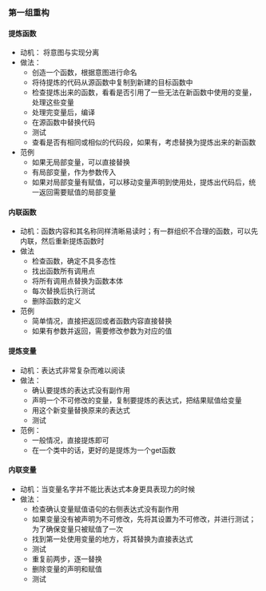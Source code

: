 ### 第一组重构

#### 提炼函数

- 动机： 将意图与实现分离
- 做法：
  - 创造一个函数，根据意图进行命名
  - 将待提炼的代码从源函数中复制到新建的目标函数中
  - 检查提炼出来的函数，看看是否引用了一些无法在新函数中使用的变量，处理这些变量
  - 处理完变量后，编译
  - 在源函数中替换代码
  - 测试
  - 查看是否有相同或相似的代码段，如果有，考虑替换为提炼出来的新函数
- 范例
  - 如果无局部变量，可以直接替换
  - 有局部变量，作为参数传入
  - 如果对局部变量有赋值，可以移动变量声明到使用处，提炼出代码后，统一返回需要赋值的局部变量

#### 内联函数

- 动机：函数内容和其名称同样清晰易读时；有一群组织不合理的函数，可以先内联，然后重新提炼函数时
- 做法
  - 检查函数，确定不具多态性
  - 找出函数所有调用点
  - 将所有调用点替换为函数本体
  - 每次替换后执行测试
  - 删除函数的定义
- 范例
  - 简单情况，直接把返回或者函数内容直接替换
  - 如果有参数并返回，需要修改参数为对应的值

#### 提炼变量

- 动机：表达式非常复杂而难以阅读
- 做法：
  - 确认要提炼的表达式没有副作用
  - 声明一个不可修改的变量，复制要提炼的表达式，把结果赋值给变量
  - 用这个新变量替换原来的表达式
  - 测试
- 范例：
  - 一般情况，直接提炼即可
  - 在一个类中的话，更好的是提炼为一个get函数


#### 内联变量

- 动机：当变量名字并不能比表达式本身更具表现力的时候
- 做法：
  - 检查确认变量赋值语句的右侧表达式没有副作用
  - 如果变量没有被声明为不可修改，先将其设置为不可修改，并进行测试；为了确保变量只被赋值了一次
  - 找到第一处使用变量的地方，将其替换为直接表达式
  - 测试
  - 重复前两步，逐一替换
  - 删除变量的声明和赋值
  - 测试

